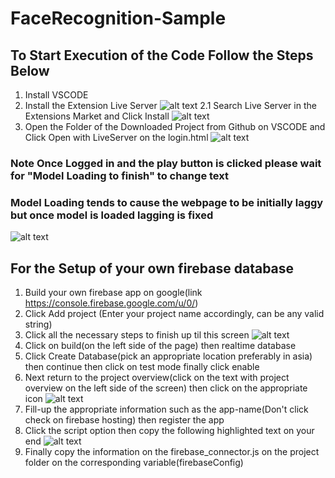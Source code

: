 ﻿# FaceRecognition-Sample 
 
 
## To Start Execution of the Code Follow the Steps Below
1. Install VSCODE
2. Install the Extension Live Server
![alt text](https://i.ibb.co/41K0pZc/Image1.png)
2.1 Search Live Server in the Extensions Market and Click Install
![alt text](https://i.ibb.co/sKdZpy9/Image2.png)
3. Open the Folder of the Downloaded Project from Github on VSCODE and Click Open with LiveServer on the login.html 
![alt text](https://i.ibb.co/HqTdqQq/Imag3.png)
### Note Once Logged in and the play button is clicked please wait for "Model Loading to finish" to change text
### Model Loading tends to cause the webpage to be initially laggy but once model is loaded lagging is fixed
![alt text](https://i.ibb.co/Gctf5rK/model-loading-example.png)

## For the Setup of your own firebase database
1. Build your own firebase app on google(link https://console.firebase.google.com/u/0/)
2. Click Add project (Enter your project name accordingly, can be any valid string)
3. Click all the necessary steps to finish up til this screen 
![alt text](https://i.ibb.co/z2YCgfg/cpas.png)
4. Click on build(on the left side of the page) then realtime database 
5. Click Create Database(pick an appropriate location preferably in asia) then continue then click on test mode finally click enable
6.  Next return to the project overview(click on the text with project overview on the left side of the screen) then click on the appropriate icon
![alt text](https://i.ibb.co/rdxzXLL/samplesss3.png)
7.  Fill-up the appropriate information such as the app-name(Don't click check on firebase hosting) then register the app
8.  Click the script option then copy the following highlighted text on your end
![alt text](https://i.ibb.co/Nm95hky/copyies.png)
9. Finally copy the information on the firebase_connector.js on the project folder on the corresponding variable(firebaseConfig)

